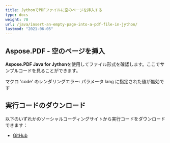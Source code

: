 ```yaml
---
title: JythonでPDFファイルに空のページを挿入する
type: docs
weight: 70
url: /java/insert-an-empty-page-into-a-pdf-file-in-jython/
lastmod: "2021-06-05"
---
```


## Aspose.PDF - 空のページを挿入

**Aspose.PDF Java for Jython**を使用してファイル形式を確認します。ここでサンプルコードを見ることができます。

マクロ 'code' のレンダリングエラー: パラメータ lang に指定された値が無効です

## 実行コードのダウンロード

以下のいずれかのソーシャルコーディングサイトから実行コードをダウンロードできます：

- [GitHub](https://github.com/aspose-pdf/Aspose.PDF-for-Java/releases)